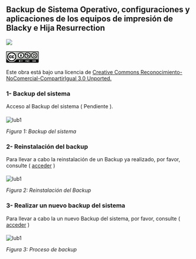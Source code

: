 
## Backup de Sistema Operativo, configuraciones y aplicaciones de los equipos de impresión de Blacky e Hija Resurrection

![](https://avatars1.githubusercontent.com/u/6586261?v=3&s=200)


![](cc.png)

Este obra está bajo una licencia de [Creative Commons Reconocimiento-NoComercial-CompartirIgual 3.0 Unported.
](http://creativecommons.org/licenses/by-nc-sa/3.0/deed.es_ES)


### 1- Backup del sistema

Acceso al Backup del sistema ( Pendiente ).

<img src="ubuntu_xenial.png" alt="lub1" height="300" width="400" align="middle">

*Figura 1: Backup del sistema*

### 2- Reinstalación del backup 

Para llevar a cabo la reinstalación de un Backup ya realizado, por favor, consulte ( [acceder](https://github.com/asrob-uc3m/impresoras-maintenance-manual-i3/blob/master/anexo_3_reinstalacion_de_sistema_operativo_software_y_configuraciones_desde_backup.md) )

<img src="ubuntu_xenial.png" alt="lub1" height="300" width="400" align="middle">

*Figura 2: Reinstalación del Backup*

### 3- Realizar un nuevo backup del sistema

Para llevar a cabo la un nuevo  Backup del sistema, por favor, consulte ( [acceder](https://github.com/asrob-uc3m/impresoras-maintenance-manual-i3/blob/master/anexo_4_proceso_de_backup_del_s.o_configuraciones_y_software.md) )

<img src="ubuntu_xenial.png" alt="lub1" height="300" width="400" align="middle">

*Figura 3: Proceso de backup*
